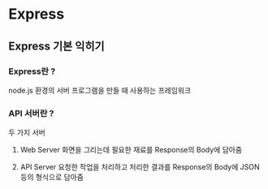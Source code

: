 # Express

## Express 기본 익히기
### Express란 ?
node.js 환경의 서버 프로그램을 만들 때 사용하는 프레임워크

### API 서버란 ?
두 가지 서버
1. Web Server
화면을 그리는데 필요한 재료를 Response의 Body에 담아줌

2. API Server
요청한 작업을 처리하고 처리한 결과를 Response의 Body에 JSON등의 형식으로 담아줌
